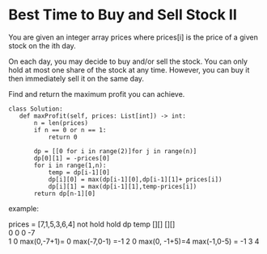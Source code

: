 # Best Time to Buy and Sell Stock II

You are given an integer array prices where prices[i] is the price of a given stock on the ith day.

On each day, you may decide to buy and/or sell the stock. You can only hold at most one share of the stock at any time. However, you can buy it then immediately sell it on the same day.

Find and return the maximum profit you can achieve.

 ```
 class Solution:
    def maxProfit(self, prices: List[int]) -> int:
        n = len(prices)
        if n == 0 or n == 1:
            return 0
        
        dp = [[0 for i in range(2)]for j in range(n)]
        dp[0][1] = -prices[0]
        for i in range(1,n):
            temp = dp[i-1][0]
            dp[i][0] = max(dp[i-1][0],dp[i-1][1]+ prices[i])
            dp[i][1] = max(dp[i-1][1],temp-prices[i])
        return dp[n-1][0]
 
```

example:

prices = [7,1,5,3,6,4]
not hold  hold
dp temp [][]        [][]    
0   0     0          -7      
1   0  max(0,-7+1)= 0  max(-7,0-1) =-1
2   0  max(0, -1+5)=4  max(-1,0-5) = -1
3   4  

